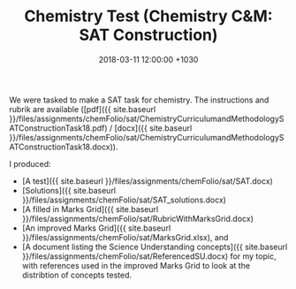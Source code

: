 ﻿---
layout: post
title:  "Chemistry Test (Chemistry C&M: SAT Construction)"
date:   2018-03-11 12:00:00 +1030
categories: MTeach chemCM stage2chemistry s2chem-Topic3-Organic
tags: [2-1, 2-2, 2-3, 3-1, 3-4, 5-1]
---

We were tasked to make a SAT task for chemistry. The instructions and rubrik are available ([pdf]({{ site.baseurl }}/files/assignments/chemFolio/sat/ChemistryCurriculumandMethodologySATConstructionTask18.pdf) / [docx]({{ site.baseurl }}/files/assignments/chemFolio/sat/ChemistryCurriculumandMethodologySATConstructionTask18.docx)). 

I produced:
- [A test]({{ site.baseurl }}/files/assignments/chemFolio/sat/SAT.docx)
- [Solutions]({{ site.baseurl }}/files/assignments/chemFolio/sat/SAT_solutions.docx)
- [A filled in Marks Grid]({{ site.baseurl }}/files/assignments/chemFolio/sat/RubricWithMarksGrid.docx)
- [An improved Marks Grid]({{ site.baseurl }}/files/assignments/chemFolio/sat/MarksGrid.xlsx), and 
- [A document listing the Science Understanding concepts]({{ site.baseurl }}/files/assignments/chemFolio/sat/ReferencedSU.docx) for my topic, with references used in the improved Marks Grid to look at the distribtion of concepts tested.

